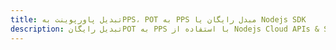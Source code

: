 ---title: تبدیل پاورپوینت بهPPS، POT به PPS مبدل رایگان یا Nodejs SDKdescription: تبدیل رایگانPOT به PPS با استفاده از Nodejs Cloud APIs & SDK. همچنین اسناد Microsoft PowerPoint را در Cloud ایجاد، ویرایش و رندر کنید.---